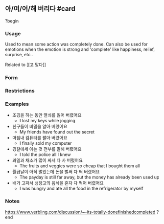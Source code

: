 ## 아/여/어/해 버리다 #card
?begin
### Usage
Used to mean some action was completely done. Can also be used for emotions when the emotion is strong and 'complete' like happiness, relief, surprise, etc..

Related to [[고 말다]]
### Form

### Restrictions
### Examples
* 조깅을 하는 동안 열쇠를 잃어 버렸어요
	* I lost my keys while jogging
* 친구들이 비밀을 알아 버렸어요
	* My friends have found out the secret
* 마침내 컴퓨터를 팔아 버렸어요
	* I finally sold my computer
* 경찰에세 아는 것 전부를 말해 버렸어요
	* I told the police all I knew
* 과일과 채소가 많이 싸서 다 사 버렸어요
	* The fruits and veggies were so cheap that I bought them all
* 월급날이 아직 멀었는데 돈을 벌써 다 써 버렸어요
	* The payday is still far away, but the money has already been used up
* 배가 고파서 냉장고의 음식을 혼자 다 먹어 버렸어요
	* I was hungry and ate all the food in the refrigerator by myself
### Notes
https://www.verbling.com/discussion/~-its-totally-donefinishedcompleted
?end
